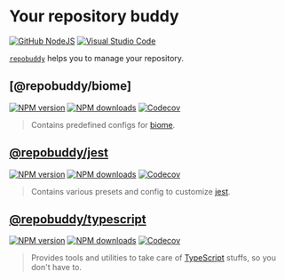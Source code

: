 # Your repository buddy

[![GitHub NodeJS][github-nodejs]][github-action-url]
[![Visual Studio Code][vscode-image]][vscode-url]

[`repobuddy`] helps you to manage your repository.

## [@repobuddy/biome]

[![NPM version][npm-biome-image]][npm-biome-url] [![NPM downloads][downloads-biome-image]][npm-biome-url] [![Codecov][codecov-biome-image]][codecov-biome-url]

> Contains predefined configs for [biome].

## [@repobuddy/jest]

[![NPM version][npm-jest-image]][npm-jest-url] [![NPM downloads][downloads-jest-image]][npm-jest-url] [![Codecov][codecov-jest-image]][codecov-jest-url]

> Contains various presets and config to customize [jest].

## [@repobuddy/typescript]

[![NPM version][npm-ts-image]][npm-ts-url] [![NPM downloads][downloads-ts-image]][npm-ts-url] [![Codecov][codecov-ts-image]][codecov-ts-url]

> Provides tools and utilities to take care of [TypeScript] stuffs, so you don't have to.

[@repobuddy/jest]: ./packages/jest/README.md
[@repobuddy/typescript]: ./packages/typescript/README.md
[biome]: https://biomejs.dev/
[codecov-biome-image]: https://codecov.io/gh/repobuddy/biome/branch/main/graph/badge.svg
[codecov-biome-url]: https://codecov.io/gh/repobuddy/biome
[codecov-jest-image]: https://codecov.io/gh/repobuddy/jest/branch/main/graph/badge.svg
[codecov-jest-url]: https://codecov.io/gh/repobuddy/jest
[codecov-ts-image]: https://codecov.io/gh/repobuddy/typescript/branch/main/graph/badge.svg
[codecov-ts-url]: https://codecov.io/gh/repobuddy/typescript
[downloads-biome-image]: https://img.shields.io/npm/dm/@repobuddy/biome.svg?style=flat
[downloads-jest-image]: https://img.shields.io/npm/dm/@repobuddy/jest.svg?style=flat
[downloads-ts-image]: https://img.shields.io/npm/dm/@repobuddy/typescript.svg?style=flat
[github-action-url]: https://github.com/repobuddy/jest/actions/workflows/release.yml
[github-nodejs]: https://github.com/repobuddy/jest/actions/workflows/release.yml/badge.svg
[jest]: https://jestjs.io/
[npm-biome-image]: https://img.shields.io/npm/v/@repobuddy/biome.svg?style=flat
[npm-biome-url]: https://npmjs.org/package/@repobuddy/biome
[npm-jest-image]: https://img.shields.io/npm/v/@repobuddy/jest.svg?style=flat
[npm-jest-url]: https://npmjs.org/package/@repobuddy/jest
[npm-ts-image]: https://img.shields.io/npm/v/@repobuddy/typescript.svg?style=flat
[npm-ts-url]: https://npmjs.org/package/@repobuddy/typescript
[`repobuddy`]: https://www.npmjs.com/package/repobuddy
[typescript]: https://typescriptlang.org/
[vscode-image]: https://img.shields.io/badge/vscode-ready-green.svg
[vscode-url]: https://code.visualstudio.com/
